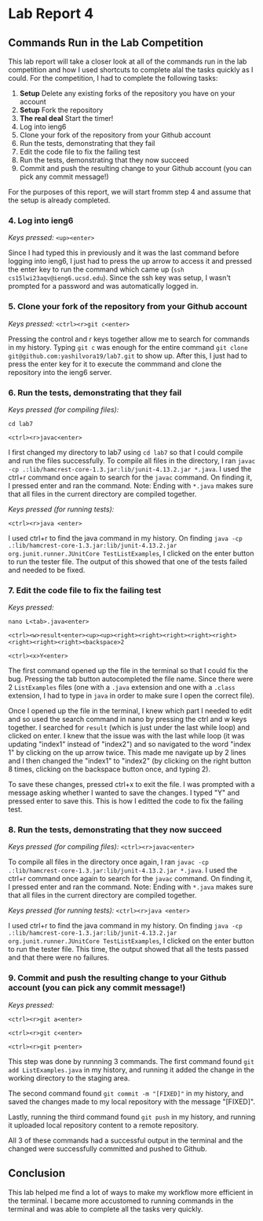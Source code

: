# Lab Report 4

## Commands Run in the Lab Competition

This lab report will take a closer look at all of the commands run in the lab competition and how I used shortcuts to complete alal the tasks quickly as I could.
For the competition, I had to complete the following tasks: 

1. **Setup** Delete any existing forks of the repository you have on your account
2. **Setup** Fork the repository
3. **The real deal** Start the timer!
4. Log into ieng6
5. Clone your fork of the repository from your Github account
6. Run the tests, demonstrating that they fail
7. Edit the code file to fix the failing test
8. Run the tests, demonstrating that they now succeed
9. Commit and push the resulting change to your Github account (you can pick any commit message!)

For the purposes of this report, we will start fromm step 4 and assume that the setup is already completed. 

### 4. Log into ieng6

_Keys pressed:_ 
`<up><enter>`

Since I had typed this in previously and it was the last command before logging into ieng6, I just had to press the up arrow to access it and pressed the enter 
key to run the command which came up (`ssh cs15lwi23aqv@ieng6.ucsd.edu`). Since the ssh key was setup, I wasn't prompted for a password and was automatically 
logged in.

### 5. Clone your fork of the repository from your Github account

_Keys pressed:_ 
`<ctrl><r>git c<enter>`

Pressing the control and r keys together allow me to search for commands in my history. Typing `git c` was enough for the entire command `git clone git@github.com:yashilvora19/lab7.git` to show up. After this, I just had to press the enter key for it to execute the commmand and clone the repository into the ieng6 server. 

### 6. Run the tests, demonstrating that they fail

_Keys pressed (for compiling files):_ 

`cd lab7`

`<ctrl><r>javac<enter>`

I first changed my directory to lab7 using `cd lab7` so that I could compile and run the files successfully. To compile all files in the directory, I ran `javac -cp .:lib/hamcrest-core-1.3.jar:lib/junit-4.13.2.jar *.java`. I used the ctrl+r command once again to search for the `javac` command. On finding it, I pressed enter and ran the command. Note: Ending with `*.java` makes sure that all files in the current directory are compiled together.

_Keys pressed (for running tests):_ 

`<ctrl><r>java <enter>`

I used ctrl+r to find the java command in my history. On finding `java -cp .:lib/hamcrest-core-1.3.jar:lib/junit-4.13.2.jar org.junit.runner.JUnitCore TestListExamples`, I clicked on the enter button to run the tester file. The output of this showed that one of the tests failed and needed to be fixed.

### 7. Edit the code file to fix the failing test

_Keys pressed:_ 

`nano L<tab>.java<enter>`

`<ctrl><w>result<enter><up><up><right><right><right><right><right><right><right><right><backspace>2`

`<ctrl><x>Y<enter>`

The first command opened up the file in the terminal so that I could fix the bug. Pressing the tab button autocompleted the file name. Since there were 2 `ListExamples` files (one with a `.java` extension and one with a `.class` extension, I had to type in `java` in order to make sure I open the correct file). 

Once I opened up the file in the terminal, I knew which part I needed to edit and so used the search command in nano by pressing the ctrl and w keys together. I searched for `result` (which is just under the last while loop) and clicked on enter. I knew that the issue was with the last while loop (it was updating "index1" instead of "index2") and so navigated to the word "index 1" by clicking on the up arrow twice. This made me navigate up by 2 lines and I then changed the "index1" to "index2" (by clicking on the right button 8 times, clicking on the backspace button once, and typing 2). 

To save these changes, pressed ctrl+x to exit the file. I was prompted with a message asking whether I wanted to save the changes. I typed "Y" and pressed enter to save this. This is how I editted the code to fix the failing test.

### 8. Run the tests, demonstrating that they now succeed

_Keys pressed (for compiling files):_ 
`<ctrl><r>javac<enter>`

To compile all files in the directory once again, I ran `javac -cp .:lib/hamcrest-core-1.3.jar:lib/junit-4.13.2.jar *.java`. I used the ctrl+r command once again to search for the `javac` command. On finding it, I pressed enter and ran the command. Note: Ending with `*.java` makes sure that all files in the current directory are compiled together.

_Keys pressed (for running tests):_ 
`<ctrl><r>java <enter>`

I used ctrl+r to find the java command in my history. On finding `java -cp .:lib/hamcrest-core-1.3.jar:lib/junit-4.13.2.jar org.junit.runner.JUnitCore TestListExamples`, I clicked on the enter button to run the tester file. This time, the output showed that all the tests passed and that there were no failures.

### 9. Commit and push the resulting change to your Github account (you can pick any commit message!)

_Keys pressed:_ 

`<ctrl><r>git a<enter>`

`<ctrl><r>git c<enter>`

`<ctrl><r>git p<enter>`

This step was done by runnning 3 commands. The first command found `git add ListExamples.java` in my history, and running it added the change in the working directory to the staging area. 

The second command found `git commit -m "[FIXED]"` in my history, and saved the changes made to my local repository with the message "[FIXED]".
 
 Lastly, running the third command found `git push` in my history, and running it uploaded local repository content to a remote repository.
 
 All 3 of these commands had a successful output in the terminal and the changed were successfully committed and pushed to Github.
 
## Conclusion

This lab helped me find a lot of ways to make my workflow more efficient in the terminal. I became more accustomed to running commands in the terminal and was able to complete all the tasks very quickly.
 
